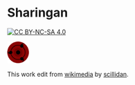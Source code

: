 # Sharingan

[![CC BY-NC-SA 4.0][cc-by-nc-sa-image]][cc-by-nc-sa]

[cc-by-nc-sa]: http://creativecommons.org/licenses/by-nc-sa/4.0/
[cc-by-nc-sa-image]: https://licensebuttons.net/l/by-nc-sa/4.0/88x31.png
[cc-by-nc-sa-shield]: https://img.shields.io/badge/License-CC%20BY--NC--SA%204.0-lightgrey.svg

<img src="sharingan.png" height="50px">

This work edit from [wikimedia](https://commons.wikimedia.org/wiki/File:Sharingan-evo-en.svg) by [scillidan](https://github.com/scillidan).